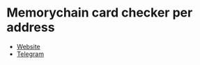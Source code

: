 # Memorychain card checker per address

* [Website](https://crypt0biwan.github.io/memorychain)
* [Telegram](https://t.me/+Qe4ZmovjC2wq18C6)
